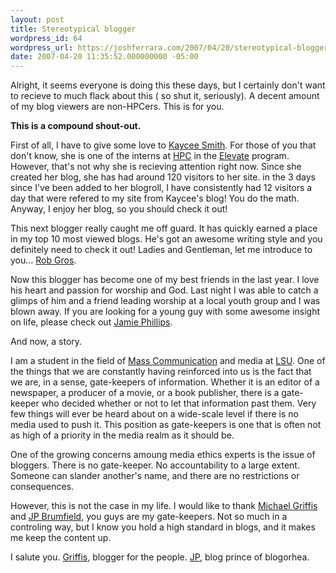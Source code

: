 ```yaml
---
layout: post
title: Stereotypical blogger
wordpress_id: 64
wordpress_url: https://joshferrara.com/2007/04/20/stereotypical-blogger/
date: 2007-04-20 11:35:52.000000000 -05:00
---
```

Alright, it seems everyone is doing this these days, but I certainly don't want to recieve to much flack about this ( so shut it, seriously). A decent amount of my blog viewers are non-HPCers. This is for you.

<strong>This is a compound shout-out.</strong>

First of all, I have to give some love to <a href="http://kayceesmith.blogspot.com">Kaycee Smith</a>. For those of you that don't know, she is one of the interns at <a href="http://www.healingplacechurch.org">HPC</a> in the <a href="http://healingplacechurch.org/elevate.php">Elevate</a> program. However, that's not why she is recieving attention right now. Since she created her blog, she has had around 120 visitors to her site. in the 3 days since I've been added to her blogroll, I have consistently had 12 visitors a day that were refered to my site from Kaycee's blog! You do the math. Anyway, I enjoy her blog, so you should check it out!

This next blogger really caught me off guard. It has quickly earned a place in my top 10 most viewed blogs. He's got an awesome writing style and you definitely need to check it out! Ladies and Gentleman, let me introduce to you... <a href="http://www.areowebee.com">Rob Gros</a>.

Now this blogger has become one of my best friends in the last year. I love his heart and passion for worship and God. Last night I was able to catch a glimps of him and a friend leading worship at a local youth group and I was blown away. If you are looking for a young guy with some awesome insight on life, please check out <a href="http://refugejturn.blogspot.com/">Jamie Phillips</a>.

And now, a story.

I am a student in the field of <a href="http://www.manship.lsu.edu">Mass Communication</a> and media at <a href="http://www.lsu.edu">LSU</a>. One of the things that we are constantly having reinforced into us is the fact that we are, in a sense, gate-keepers of information. Whether it is an editor of a newspaper, a producer of a movie, or a book publisher, there is a gate-keeper who decided whether or not to let that information past them. Very few things will ever be heard about on a wide-scale level if there is no media used to push it. This position as gate-keepers is one that is often not as high of a priority in the media realm as it should be.

One of the growing concerns amoung media ethics experts is the issue of bloggers. There is no gate-keeper. No accountability to a large extent. Someone can slander another's name, and there are no restrictions or consequences.

However, this is not the case in my life. I would like to thank <a href="http://michaelgriffis.com">Michael Griffis</a> and <a href="http://jpbrumfield.com">JP Brumfield</a>, you guys are my gate-keepers. Not so much in a controling way, but I know you hold a high standard in blogs, and it makes me keep the content up.

I salute you. <a href="http://michaelgriffis.com">Griffis</a>, blogger for the people. <a href="http://jpbrumfield.com">JP</a>, blog prince of blogorhea.
